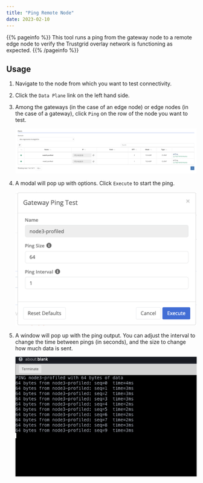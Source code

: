 ```yaml
---
title: "Ping Remote Node"
date: 2023-02-10
---
```


{{% pageinfo %}}
This tool runs a ping from the gateway node to a remote edge node to verify the Trustgrid overlay network is functioning as expected.
{{% /pageinfo %}}

## Usage

1. Navigate to the node from which you want to test connectivity.
1. Click the `Data Plane` link on the left hand side.
1. Among the gateways (in the case of an edge node) or edge nodes (in the case of a gateway), click `Ping` on the row of the node you want to test.

   ![img](ping-remote-node.png)

1. A modal will pop up with options. Click `Execute` to start the ping.

   ![img](ping-modal.png)

1. A window will pop up with the ping output. You can adjust the interval to change the time between pings (in seconds), and the size to change how much data is sent.

   ![img](ping-output.png)
